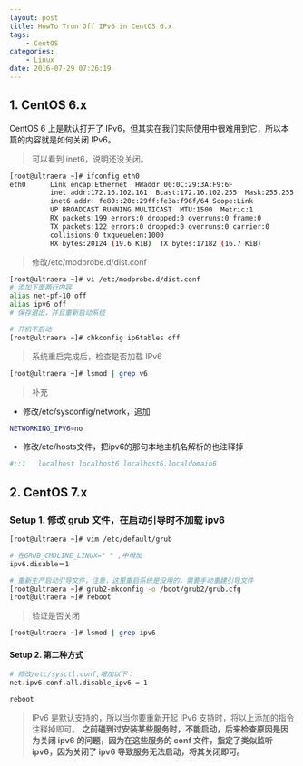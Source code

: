 ```yaml
---
layout: post
title: HowTo Trun Off IPv6 in CentOS 6.x
tags: 
    - CentOS
categories: 
    - Linux
date: 2016-07-29 07:26:19
---
```


## 1. CentOS 6.x

CentOS 6 上是默认打开了 IPv6，但其实在我们实际使用中很难用到它，所以本篇的内容就是如何关闭 IPv6。

> 可以看到 inet6，说明还没关闭。

```bash
[root@ultraera ~]# ifconfig eth0
eth0      Link encap:Ethernet  HWaddr 00:0C:29:3A:F9:6F
          inet addr:172.16.102.161  Bcast:172.16.102.255  Mask:255.255.255.0
          inet6 addr: fe80::20c:29ff:fe3a:f96f/64 Scope:Link
          UP BROADCAST RUNNING MULTICAST  MTU:1500  Metric:1
          RX packets:199 errors:0 dropped:0 overruns:0 frame:0
          TX packets:122 errors:0 dropped:0 overruns:0 carrier:0
          collisions:0 txqueuelen:1000
          RX bytes:20124 (19.6 KiB)  TX bytes:17182 (16.7 KiB)
```

> 修改/etc/modprobe.d/dist.conf

```bash
[root@ultraera ~]# vi /etc/modprobe.d/dist.conf
# 添加下面两行内容
alias net-pf-10 off
alias ipv6 off
# 保存退出，并且重新启动系统

# 开机不启动
[root@ultraera ~]# chkconfig ip6tables off
```

> 系统重启完成后，检查是否加载 IPv6

```bash
[root@ultraera ~]# lsmod | grep v6
```

> 补充

* 修改/etc/sysconfig/network，追加

```bash
NETWORKING_IPV6=no
```

* 修改/etc/hosts文件，把ipv6的那句本地主机名解析的也注释掉

```bash
#::1   localhost localhost6 localhost6.localdomain6
```

## 2. CentOS 7.x

### Setup 1. 修改 grub 文件，在启动引导时不加载 ipv6

```bash
[root@ultraera ~]# vim /etc/default/grub

# 在GRUB_CMDLINE_LINUX=" " ,中增加
ipv6.disable＝1

# 重新生产启动引导文件，注意，这里重启系统是没用的，需要手动重建引导文件
[root@ultraera ~]# grub2-mkconfig -o /boot/grub2/grub.cfg
[root@ultraera ~]# reboot
```

> 验证是否关闭

```bash
[root@ultraera ~]# lsmod | grep ipv6
```

#### Setup 2. 第二种方式

```bash
# 修改/etc/sysctl.conf,增加以下：
net.ipv6.conf.all.disable_ipv6 = 1

reboot
```

> IPv6 是默认支持的，所以当你要重新开起 IPv6 支持时，将以上添加的指令注释掉即可。
> **之前碰到过安装某些服务时，不能启动，后来检查原因是因为关闭 ipv6 的问题，因为在这些服务的 conf 文件，指定了类似监听 ipv6，因为关闭了 ipv6 导致服务无法启动，将其关闭即可。**
